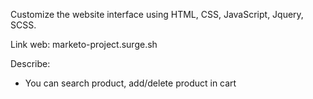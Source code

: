 Customize the website interface using HTML, CSS, JavaScript, Jquery, SCSS.

Link web: marketo-project.surge.sh

Describe:
- You can search product, add/delete product in cart
